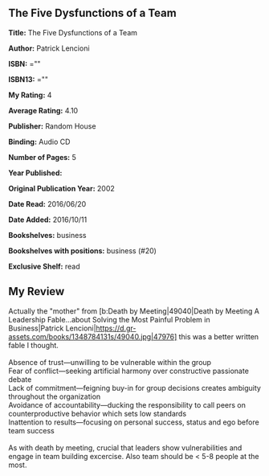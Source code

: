 ## The Five Dysfunctions of a Team

**Title:** The Five Dysfunctions of a Team

**Author:** Patrick Lencioni

**ISBN:** =""

**ISBN13:** =""

**My Rating:** 4

**Average Rating:** 4.10

**Publisher:** Random House

**Binding:** Audio CD

**Number of Pages:** 5

**Year Published:** 

**Original Publication Year:** 2002

**Date Read:** 2016/06/20

**Date Added:** 2016/10/11

**Bookshelves:** business

**Bookshelves with positions:** business (#20)

**Exclusive Shelf:** read


## My Review

Actually the "mother" from [b:Death by Meeting|49040|Death by Meeting  A Leadership Fable...about Solving the Most Painful Problem in Business|Patrick Lencioni|https://d.gr-assets.com/books/1348784131s/49040.jpg|47976] this was a better written fable I thought. <br/><br/>Absence of trust—unwilling to be vulnerable within the group<br/>Fear of conflict—seeking artificial harmony over constructive passionate debate<br/>Lack of commitment—feigning buy-in for group decisions creates ambiguity throughout the organization<br/>Avoidance of accountability—ducking the responsibility to call peers on counterproductive behavior which sets low standards<br/>Inattention to results—focusing on personal success, status and ego before team success<br/><br/>As with death by meeting, crucial that leaders show vulnerabilities and engage in team building excercise. Also team should be < 5-8 people at the most.
